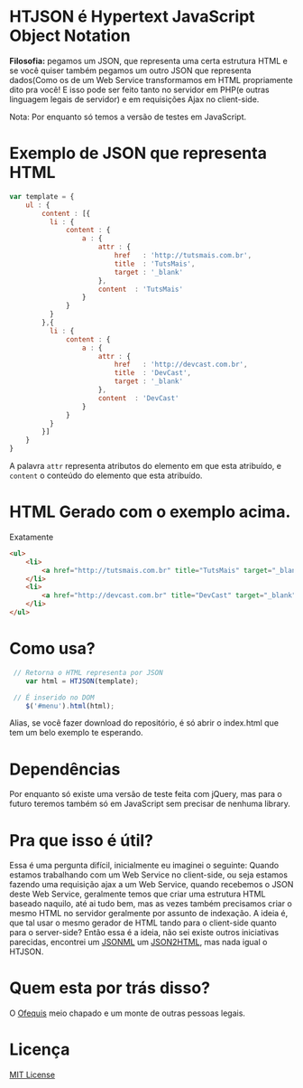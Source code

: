 # HTJSON é Hypertext JavaScript Object Notation

**Filosofia:** pegamos um JSON, que representa uma certa estrutura HTML e se você quiser também pegamos um outro JSON que representa dados(Como os de um Web Service transformamos em HTML propriamente dito pra você! E isso pode ser feito tanto no servidor em PHP(e outras linguagem legais de servidor) e em requisições Ajax no client-side.

Nota: Por enquanto só temos a versão de testes em JavaScript.

Exemplo de JSON que representa HTML
===================================

```js
var template = {
    ul : {
        content : [{
          li : {
              content : {
                  a : {
                      attr : {
                          href   : 'http://tutsmais.com.br',
                          title  : 'TutsMais',
                          target : '_blank'
                      },
                      content  : 'TutsMais'
                  }
              }
          }
        },{
          li : {
              content : {
                  a : {
                      attr : {
                          href   : 'http://devcast.com.br',
                          title  : 'DevCast',
                          target : '_blank'
                      },
                      content  : 'DevCast'
                  }
              }
          }
        }]
    }
}

```

A palavra `attr` representa atributos do elemento em que esta atribuído, e `content` o conteúdo do elemento que esta atribuído.

HTML Gerado com o exemplo acima.
===============================

Exatamente

```html
<ul>
	<li>
		<a href="http://tutsmais.com.br" title="TutsMais" target="_blank">TutsMais</a>
	</li>
	<li>
		<a href="http://devcast.com.br" title="DevCast" target="_blank">DevCast</a>
	</li>
</ul>
```

Como usa?
=========
```js
 // Retorna o HTML representa por JSON
    var html = HTJSON(template);

 // É inserido no DOM
    $('#menu').html(html);
```
Alias, se você fazer download do repositório, é só abrir o index.html que tem um belo exemplo te esperando.

Dependências
============
Por enquanto só existe uma versão de teste feita com jQuery, mas para o futuro teremos também só em JavaScript sem precisar de nenhuma library.

Pra que isso é útil?
====================
Essa é uma pergunta difícil, inicialmente eu imaginei o seguinte: Quando estamos trabalhando com um Web Service no client-side, ou seja estamos fazendo uma requisição ajax a um Web Service, quando recebemos o JSON deste Web Service, geralmente temos que criar uma estrutura HTML baseado naquilo, até ai tudo bem, mas as vezes também precisamos criar o mesmo HTML no servidor geralmente por assunto de indexação. A ideia é, que tal usar o mesmo gerador de HTML tando para o client-side quanto para o server-side? Então essa é a ideia, não sei existe outros iniciativas parecidas, encontrei um [JSONML](http://www.jsonml.org/) um [JSON2HTML](http://json2html.com/), mas nada igual o HTJSON.

Quem esta por trás disso?
==============

O [Ofequis](http://github.com/felquis "Ofequis") meio chapado e um monte de outras pessoas legais.

Licença
=======

[MIT License](http://htjson.mit-license.org/)